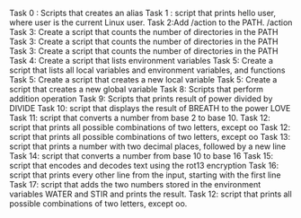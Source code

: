 Task 0 : Scripts that creates an alias
Task 1 :  script that prints hello user, where user is the current Linux user.
Task 2:Add /action to the PATH. /action
Task 3: Create a script that counts the number of directories in the PATH
Task 3: Create a script that counts the number of directories in the PATH
Task 3: Create a script that counts the number of directories in the PATH
Task 4: Create a script that lists environment variables
Task 5: Create a script that lists all local variables and environment variables, and functions
Task 5: Create a script that creates a new local variable
Task 5: Create a script that creates a new global variable
Task 8: Scripts that perform addition operation
Task 9: Scripts that prints result of power divided by DIVIDE
Task 10: script that displays the result of BREATH to the power LOVE
Task 11: script that  converts a number from base 2 to base 10.
Task 12: script that  prints all possible combinations of two letters, except oo
Task 12: script that  prints all possible combinations of two letters, except oo
Task 13: script that  prints  a number with two decimal places, followed by a new line
Task 14: script that converts a number from base 10 to base 16
Task 15: script that encodes and decodes text using the rot13 encryption
Task 16: script that prints every other line from the input, starting with the first line
Task 17: script that adds the two numbers stored in the environment variables WATER and STIR and prints the result.
Task 12: script that  prints all possible combinations of two letters, except oo.
